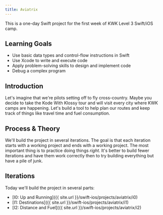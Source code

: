 ```yaml
---
title: Aviatrix
---
```


This is a one-day Swift project for the first week of KWK Level 3 Swift/iOS camp.

## Learning Goals

* Use basic data types and control-flow instructions in Swift
* Use Xcode to write and execute code
* Apply problem-solving skills to design and implement code
* Debug a complex program

## Introduction

Let's imagine that we're pilots setting off to fly cross-country. Maybe you decide to take the Kode With Klossy tour and will visit every city where KWK camps are happening. Let's build a tool to help plan our routes and keep track of things like travel time and fuel consumption.

## Process & Theory

We'll build the project in several iterations. The goal is that each iteration starts with a working project and ends with a working project. The most important thing is to practice doing things *right*. It's better to build fewer iterations and have them work correctly then to try building everything but have a pile of junk.

## Iterations

Today we'll build the project in several parts:

* [I0: Up and Running]({{ site.url }}/swift-ios/projects/aviatrix/i0)
* [I1: Destinations]({{ site.url }}/swift-ios/projects/aviatrix/i1)
* [I2: Distance and Fuel]({{ site.url }}/swift-ios/projects/aviatrix/i2)
